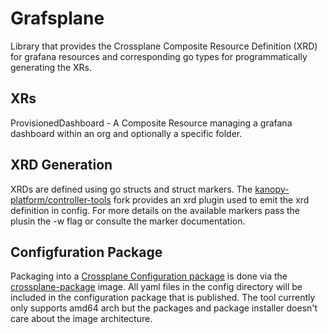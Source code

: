 # Grafsplane

Library that provides the Crossplane Composite Resource Definition (XRD) for
grafana resources and corresponding go types for programmatically generating
the XRs.

## XRs

ProvisionedDashboard - A Composite Resource managing a grafana dashboard within an org and optionally a specific folder.

## XRD Generation

XRDs are defined using go structs and struct markers. The [kanopy-platform/controller-tools](https://github.com/kanopy-platform/controller-tools)
fork provides an xrd plugin used to emit the xrd definition in config. For more details on
the available markers pass the plusin the -w flag or consulte the marker documentation.


## Configfuration Package

Packaging into a [Crossplane Configuration package](https://docs.crossplane.io/latest/concepts/packages/) is done via the [crossplane-package](https://github.com/10gen/kanopy-container-images/tree/main/crossplane-package)
image. All yaml files in the config directory will be included in the configuration package that is published.
The tool currently only supports amd64 arch but the packages and package installer doesn't care about the image
architecture. 
